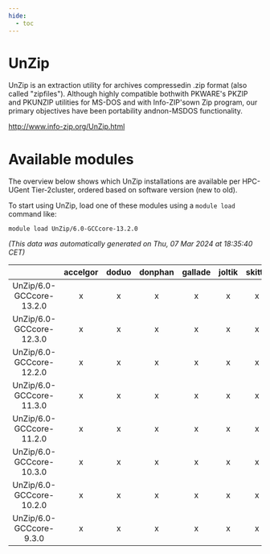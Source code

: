 ```yaml
---
hide:
  - toc
---
```


UnZip
=====


UnZip is an extraction utility for archives compressedin .zip format (also called "zipfiles"). Although highly compatible bothwith PKWARE's PKZIP and PKUNZIP utilities for MS-DOS and with Info-ZIP'sown Zip program, our primary objectives have been portability andnon-MSDOS functionality.

http://www.info-zip.org/UnZip.html
# Available modules


The overview below shows which UnZip installations are available per HPC-UGent Tier-2cluster, ordered based on software version (new to old).

To start using UnZip, load one of these modules using a `module load` command like:

```shell
module load UnZip/6.0-GCCcore-13.2.0
```

*(This data was automatically generated on Thu, 07 Mar 2024 at 18:35:40 CET)*  

| |accelgor|doduo|donphan|gallade|joltik|skitty|
| :---: | :---: | :---: | :---: | :---: | :---: | :---: |
|UnZip/6.0-GCCcore-13.2.0|x|x|x|x|x|x|
|UnZip/6.0-GCCcore-12.3.0|x|x|x|x|x|x|
|UnZip/6.0-GCCcore-12.2.0|x|x|x|x|x|x|
|UnZip/6.0-GCCcore-11.3.0|x|x|x|x|x|x|
|UnZip/6.0-GCCcore-11.2.0|x|x|x|x|x|x|
|UnZip/6.0-GCCcore-10.3.0|x|x|x|x|x|x|
|UnZip/6.0-GCCcore-10.2.0|x|x|x|x|x|x|
|UnZip/6.0-GCCcore-9.3.0|x|x|x|x|x|x|
